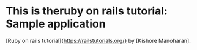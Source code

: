 # This is theruby on rails tutorial: Sample application 

[Ruby on rails tutorial]{https://railstutorials.org/} by [Kishore Manoharan].